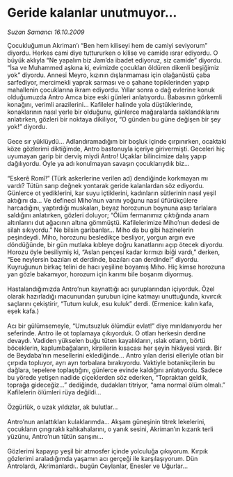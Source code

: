 # Geride kalanlar unutmuyor...

*Suzan Samancı 16.10.2009*

<div class="taraf_structure_2col_1zq">
<div class="margen_n">



 <p>Çocukluğumun Akriman’ı “Ben hem kiliseyi hem de camiyi seviyorum” diyordu. Herkes cami diye tuttururken o kilise ve camide ısrar ediyordu. O büyük aklıyla “Ne yapalım biz Jam’da ibadet ediyoruz, siz camide” diyordu. “İsa ve Muhammed aşkına ki, evimizde çocukları öldüren dikenli beşiğimiz yok” diyordu. Annesi Meyro, kızının dışlanmaması için olağanüstü çaba sarfediyor, mercimekli yaprak sarması ve o şahane topiklerinden yapıp mahallenin çocuklarına ikram ediyordu. Yıllar sonra o dağ evlerine konuk olduğumuzda Antro Amca bize eski günleri anlatıyordu. Babasının görkemli konağını, verimli arazilerini... Kafileler halinde yola düştüklerinde, konaklarının nasıl yerle bir olduğunu, günlerce mağaralarda saklandıklarını anlatırken, gözleri bir noktaya dikiliyor, “O günden bu güne değişen bir şey yok!” diyordu. <br/><br/>Gece sır yüklüydü... Adlandıramadığım bir boşluk içinde çırpınırken, ocaktaki köze gözlerimi diktiğimde, Antro bastonuyla içeriye girivermişti. Geceleri hiç uyumayan garip bir derviş miydi Antro! Uçaklar bilincimize dalış yapıp dağılıyordu. Öyle ya adı konulmayan savaşın çocuklarıydık biz... <br/><br/>“Eskerê Romî!” (Türk askerlerine verilen ad) dendiğinde korkmayan mı vardı? Tütün sarıp değnek yontarak geride kalanlardan söz ediyordu. Günlerce ot yediklerini, kar suyu içtiklerini, kadınların sütlerinin nasıl yeşil aktığını da... Ve defineci Miho’nun varını yoğunu nasıl üfürükçülere harcadığını, yaptırdığı muskaları, beyaz horozunun boynuna asıp tarlalara saldığını anlatırken, gözleri doluyor; “Ölüm fermanımız çıktığında anam altınlarını dut ağacının altına gömmüştü. Kafilelerimize Miho’nun dedesi de silah sıkıyordu.” Ne bilsin garibanlar... Miho da bu gibi hazinelerin peşindeydi. Miho, horozunu besledikçe besliyor, yorgun argın eve döndüğünde, bir gün mutlaka kıbleye doğru kanatlarını açıp ötecek diyordu. Horozu öyle besiliymiş ki, “Aslan pençesi kadar kırmızı ibiği vardı,” derken, “Eee neylersin bazıları et derdinde, bazıları can derdinde!” diyordu. Kuyruğunun birkaç telini de hacı yeşiline boyamış Mıho. Hiç kimse horozuna yan gözle bakamıyor, horozum için karımı bile boşarım diyormuş. <br/><br/>Hastalandığımızda Antro’nun kaynattığı acı şuruplarından içiyorduk. Özel olarak hazırladığı macunundan şurubun içine katmayı unuttuğunda, kıvırcık saçlarını çekiştirir, “Tutum kuluk, esu kuluk” derdi. (Ermenice: kalın kafa, eşek kafa.) <br/><br/>Acı bir gülümsemeyle, “Umutsuzluk ölümdür evlat!” diye mırıldanıyordu her seferinde. Antro ile ot toplamaya çıkıyorduk. O otları herkesin derdine devaydı. Vadiden yükselen buğu tüten kayalıkların, ıslak otların, börtü böceklerin, kaplumbağaların, kirpilerin kısacası her şeyin hikâyesi vardı. Bir de Beydaba’nın mesellerini eklediğinde... Antro yılan derisi elleriyle otları bir çırpıda topluyor, ayrı ayrı torbalara bırakıyordu. Vaktiyle botanikçilerin bu dağlara, tepelere toplaştığını, günlerce evinde kaldığını anlatıyordu. Sadece bu yörede yetişen nadide çiçeklerden söz ederken, “Topraktan geldik, toprağa gideceğiz...” dediğinde, dudakları titriyor, “ama normal ölüm olmalı.” Kafilelerin ölümleri rüya değildi... <br/><br/>Özgürlük, o uzak yıldızlar, ak bulutlar... <br/><br/>Antro’nun anlattıkları kulaklarımda... Akşam güneşinin titrek lekelerini, çocukların çıngıraklı kahkahalarını, o yanık sesini, Akriman’ın kızarık terli yüzünu, Antro’nun tütün sarışını... <br/><br/>Gözlerimi kapayıp yeşil bir atmosfer içinde yolculuğa çıkıyorum. Kırpık gözlerimi araladığımda yaşamın acı gerçeği ile karşılaşıyorum. Dün Antrolardı, Akrimanlardı.. bugün Ceylanlar, Enesler ve Uğurlar...</p>
<br/>
<br/>
<br/>



<br/>


<div id="taraf_not">
</div>

</div>


</div>
